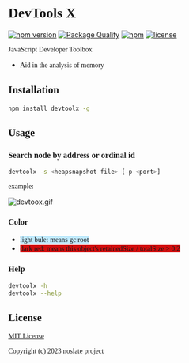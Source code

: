 # <span style="font-family:Menlo;">DevTools X</span>

[![npm version](https://badge.fury.io/js/devtoolx.svg)](https://badge.fury.io/js/devtoolx)
[![Package Quality](http://npm.packagequality.com/shield/devtoolx.svg)](http://packagequality.com/#?package=devtoolx)
[![npm](https://img.shields.io/npm/dt/devtoolx.svg)](https://www.npmjs.com/package/devtoolx)
[![license](https://img.shields.io/github/license/mashape/apistatus.svg)](LICENSE)

<span style="font-family:Menlo;">JavaScript Developer Toolbox</span>

* <span style="font-family:Menlo;">Aid in the analysis of memory</span>

## <span style="font-family:Menlo;">Installation</span>

```bash
npm install devtoolx -g
```

## <span style="font-family:Menlo;">Usage</span>

### <span style="font-family:Menlo;">Search node by address or ordinal id</span>

```bash
devtoolx -s <heapsnapshot file> [-p <port>]
```

<span style="font-family:Menlo;">example:</span>

![devtoox.gif](https://raw.githubusercontent.com/hyj1991/devtoolx/master/assets/devtoolx.gif)

### <span style="font-family:Menlo;">Color</span>

* <span style="font-family:Menlo;background:#c0eafd">light bule: means gc root</span>
* <span style="font-family:Menlo;background:#d20d0d">dark red: means this object's retainedSize / totalSize > 0.2</span>

### <span style="font-family:Menlo;">Help</span>

```bash
devtoolx -h
devtoolx --help
```

## <span style="font-family:Menlo;">License</span>

[<span style="font-family:Menlo;">MIT License</span>](LICENSE)

<span style="font-family:Menlo;">Copyright (c) 2023 noslate project</span>

